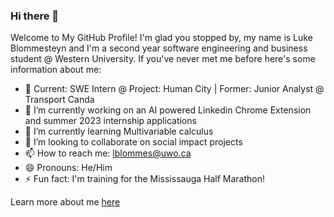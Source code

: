 ### Hi there 👋

Welcome to My GitHub Profile! I'm glad you stopped by, my name is Luke Blommesteyn and I'm a second year software engineering and business student @ Western University. If you've never met me before here's some information about me:

- 👔 Current: SWE Intern @ Project: Human City | Former: Junior Analyst @ Transport Canda
- 🔭 I’m currently working on an AI powered Linkedin Chrome Extension and summer 2023 internship applications
- 🌱 I’m currently learning Multivariable calculus
- 👯 I’m looking to collaborate on social impact projects
- 📫 How to reach me: lblommes@uwo.ca
- 😄 Pronouns: He/Him
- ⚡ Fun fact: I'm training for the Mississauga Half Marathon!

Learn more about me [here](https://personal-portfolio-chi-eight.vercel.app/)

